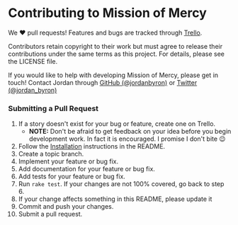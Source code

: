 # Contributing to Mission of Mercy

We :heart: pull requests! Features and bugs are tracked through
[Trello](https://trello.com/b/6Gxls2uM).

Contributors retain copyright to their work but must agree to release their
contributions under the same terms as this project. For details, please see the
LICENSE file.

If you would like to help with developing Mission of Mercy, please get in touch!
Contact Jordan through [GitHub (@jordanbyron)](https://github.com/jordanbyron) or
[Twitter (@jordan_byron)](http://twitter.com/jordan_byron)

### Submitting a Pull Request

1. If a story doesn't exist for your bug or feature, create one on Trello.
    - **NOTE:** Don't be afraid to get feedback on your idea before you begin
      development work. In fact it is encouraged. I promise I don't bite :wink:
2. Follow the [Installation](/mission-of-mercy/mission-of-mercy/blob/master/README.md#installation) instructions in the README.
3. Create a topic branch.
4. Implement your feature or bug fix.
5. Add documentation for your feature or bug fix.
6. Add tests for your feature or bug fix.
7. Run `rake test`. If your changes are not 100% covered, go back to step 6.
8. If your change affects something in this README, please update it
9. Commit and push your changes.
10. Submit a pull request.